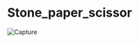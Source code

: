 # Stone_paper_scissor

![Capture](https://github.com/supineevil/Stone_paper_scissor/assets/75155924/54188cfc-47fe-4469-b068-edeee10c8f72)
